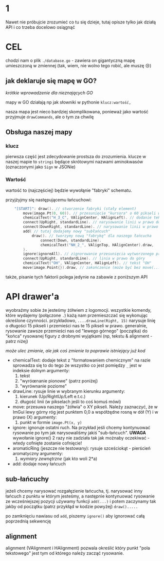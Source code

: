 # 1

Nawet nie próbujcie zrozumieć co tu się dzieje, tutaj opisze tylko
jak działą API i co trzeba docelowo osiągnąć

# CEL

chodzi nam o plik `./database.go` - zawiera on gigantyczną mapę
umieszczoną w zmiennej (tak, wiem, nie wolno tego robić, ale muszę :cry:)

## jak deklaruje się mapę w GO?

_krótkie wprowadzenie dla nieznających GO_

mapy w GO działają np jak słowniki w pythonie
`klucz:wartość,`

nasza mapa jest nieco bardziej skomplikowana, ponieważ jako wartość przyjmuje
`drawCommands`, ale o tym za chwilę

## Obsługa naszej mapy

### klucz

pierwsza część jest zdecydowanie prostsza do zrozumienia.
klucze w naszej mapie to `stringi` będące skrótowymi
nazwami aminokwasów (oznaczonymi jako `Sign` w JSONie)

### Wartość

wartość to (najczęściej) będzie wywołąnie "fabryki" schematu.

przyjżyjmy się następującemu łańcuchowi:

```go
	"[START]": draw(). // stworzenie fabryki (stały element)
		move(image.Pt(0, 60)). // przesunięcie "kursora" o 60 pikseli w dół (na przykład żeby zmieścić schemat)
		chemicalText("H_3_C", VAlignCenter, HAlignLeft). // dodanie tekst H_3 C
		connect(UpRight, standardLine). // narysowanie linii w prawo do góry
		connect(DownRight, standardLine). // narysowanie linii w prawo do dołu
		add( // tutaj dodajemy nowy "subłańcuch"
			draw(). // tworzymy nową "fabrykę" dla naszego łańcucha
				connect(Down, standardLine).
				chemicalText("NH_2_", VAlignTop, HAlignCenter).draw,
		).
		ignore(ignoreAll). // zignorowanie przesunięcia wytworzonego przez subłańcuch (kontynuujemy od miejsca) z linią w prawo-dół
		connect(UpRight, standardLine). // linia w prawo do góry
		chemicalText("OH", VAlignCenter, HAlignLeft). // tekst "OH"
		move(image.Point{}).draw, // zakończenie (może być bez move(...) tutaj, ale utrudniłoby pracę bo `.draw,` musi być)
```

także, pisanie tych faktorii polega jedynie na zabawie z poniższym API


# API drawer'a

wyobraźmy sobie że jesteśmy żółwiem z logomocji.
wszystkie komendy, które wydajemy (połączone `.`)
każą nam przemieszczać się wykonując określone czynności.
przykładowo, `....drawLine(Right, 15)` narysuje linię o długości
15 pikseli i przemieści nas te 15 pikseli w prawo.
generalnie, rysowanie zawsze przemieści nas od "lewego górnego" (początka)
do "końca" rysowanej figury z drobnymi wyjątkami (np, tekstu & alignment - patrz niżej)

_może ulec zmianie, ale jak coś zmienie to poprawie istniejący już kod_

- chemicalText: dodaje tekst z "formatowaniem chemicznym"
  na razie sprowadza się to do tego że wszystko co jest pomiędzy `_` jest w indeksie dolnym
  argumenty:
    1. tekst
    2. "wyróœnanie pionowe" (patrz poniżej)
    3. "wyrównanie poziome"
- drawLine: rysuje linie w wybranym kierunku
  argumenty:
    1. kierunek (Up/RightUp/Left e.t.c.)
    2. długość linii (w pikselach jeśli to coś komuś mówi)
- move: przesuwa naszego "żółwia" o XY pikseli.
  Należy zaznaczyć, że w ImGui lewy górny róg jest punktem 0,0
  a współżędne rosną w dół (Y) i w prawo (X)
  argumenty:
    1. punkt w formie `image.Pt(x, y)`
- ignore: ignoruje ostatni ruch.
  Na przykład jeśli chcemy kontynuować rysowanie po tym jak narysowaliśmy
  jakiś "sub-łańcuch". **UWAGA** wywołanie ignore() 2 razy nie zadziała tak
  jak możnaby oczekiwać - wtedy cofnięte zostanie cofnięcie!
- aromaticRing (jeszcze nie testowany): rysuje szceściokąt - pierścień
  aromatyczny
  argumenty:
    1. _wymiary zewnętrzne_ (jak kto woli 2*a)
- add: dodaje nowy łańcuch

## sub-łańcuchy

jeżeli chcemy narysować rozgałęzienie łańcucha, tj. narysować inny łańcuch z punktu
w którym jesteśmy, a następnie kontynuować rysowanie ze wcześniejszej pozycji
używamy funkcji `add(...)` i potem zaczynamy tak jakby od początku (patrz przykłąd w kodzie powyżej)
`draw().....`

po zamknięciu nawiasu od `add`, piszemy `ignore()` aby ignorować
całą poprzednią sekwencję

## alignment

alignment (VAlignment i HAlignment) pozwala określić który punkt
"pola tekstowego" jest tym od którego należy zacząć rysowanie.

